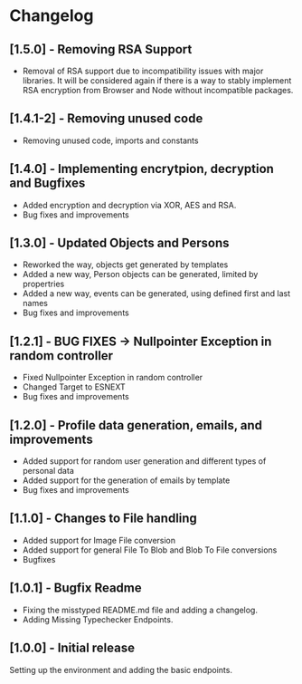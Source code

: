 # Changelog

## [1.5.0] - Removing RSA Support

* Removal of RSA support due to incompatibility issues with major libraries. It will be considered again if there is a way to stably implement RSA encryption from Browser and Node without incompatible packages.

## [1.4.1-2] - Removing unused code

* Removing unused code, imports and constants

## [1.4.0] - Implementing encrytpion, decryption and Bugfixes

* Added encryption and decryption via XOR, AES and RSA.
* Bug fixes and improvements

## [1.3.0] - Updated Objects and Persons

* Reworked the way, objects get generated by templates
* Added a new way, Person objects can be generated, limited by propertries
* Added a new way, events can be generated, using defined first and last names
* Bug fixes and improvements

## [1.2.1] - BUG FIXES -> Nullpointer Exception in random controller

* Fixed Nullpointer Exception in random controller
* Changed Target to ESNEXT
* Bug fixes and improvements

## [1.2.0] - Profile data generation, emails, and improvements

* Added support for random user generation and different types of personal data
* Added support for the generation of emails by template
* Bug fixes and improvements

## [1.1.0] - Changes to File handling

* Added support for Image File conversion
* Added support for general File To Blob and Blob To File conversions
* Bugfixes

## [1.0.1] - Bugfix Readme

* Fixing the misstyped README.md file and adding a changelog.
* Adding Missing Typechecker Endpoints.

## [1.0.0] - Initial release

Setting up the environment and adding the basic endpoints.
